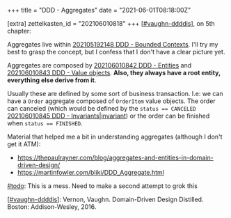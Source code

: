 +++
title = "DDD - Aggregates"
date = "2021-06-01T08:18:00Z"

[extra]
zettelkasten_id = "202106010818"
+++
[[#vaughn-ddddis](/zettelkasten/tags/vaughn-ddddis)], on 5th chapter:

Aggregates live within [202105192148 DDD - Bounded Contexts](/zettelkasten/202105192148-ddd---bounded-contexts). I'll try my best to grasp the concept, but I confess that I don't have a clear picture yet.

Aggregates are composed by [202106010842 DDD - Entities](/zettelkasten/202106010842-ddd---entities) and [202106010843 DDD - Value objects](/zettelkasten/202106010843-ddd---value-objects). **Also, they always have a root entity, everything else derive from it**.

Usually these are defined by some sort of business transaction. I.e: we can have a `Order` aggregate composed of `OrderItem` value objects. The order can canceled (which would be defined by the `status == CANCELED` [202106010845 DDD - Invariants|invariant](/zettelkasten/202106010845-ddd---invariants-invariant)) or the order can be finished when `status == FINISHED`.

Material that helped me a bit in understanding aggregates (although I don't get it ATM):
- https://thepaulrayner.com/blog/aggregates-and-entities-in-domain-driven-design/
- https://martinfowler.com/bliki/DDD_Aggregate.html

[#todo](/zettelkasten/tags/todo): This is a mess. Need to make a second attempt to grok this

[[#vaughn-ddddis](/zettelkasten/tags/vaughn-ddddis)]: Vernon, Vaughn. Domain-Driven Design Distilled. Boston: Addison-Wesley, 2016.

